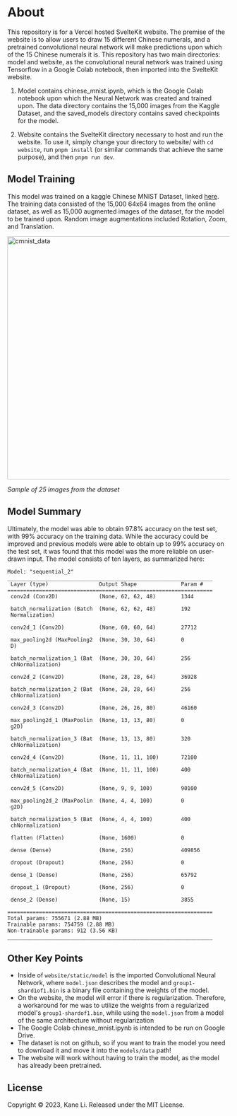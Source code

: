 # About
This repository is for a Vercel hosted SvelteKit website. The premise of the website is to allow users to draw 15 different Chinese numerals, and a pretrained convolutional neural network will make predictions upon which of the 15 Chinese numerals it is. This repository has two main directories: model and website, as the convolutional neural network was trained using Tensorflow in a Google Colab notebook, then imported into the SvelteKit website.

1. Model contains chinese_mnist.ipynb, which is the Google Colab notebook upon which the Neural Network was created and trained upon. The data directory contains the 15,000 images from the Kaggle Dataset, and the saved_models directory contains saved checkpoints for the model.

2. Website contains the SvelteKit directory necessary to host and run the website. To use it, simply change your directory to website/ with `cd website`, run `pnpm install` (or similar commands that achieve the same purpose), and then `pnpm run dev`.

## Model Training
This model was trained on a kaggle Chinese MNIST Dataset, linked [here](https://www.kaggle.com/datasets/gpreda/chinese-mnist). The training data consisted of the 15,000 64x64 images from the online dataset, as well as 15,000 augmented images of the dataset, for the model to be trained upon. Random image augmentations included Rotation, Zoom, and Translation.   

<img width="550" alt="cmnist_data" src="https://github.com/Li-Kane/cmnist-website/assets/122249106/bee6793e-84f4-4079-90eb-ce55f6d1c9c8">  

_Sample of 25 images from the dataset_

## Model Summary
Ultimately, the model was able to obtain 97.8% accuracy on the test set, with 99% accuracy on the training data. While the accuracy could be improved and previous models were able to obtain up to 99% accuracy on the test set, it was found that this model was the more reliable on user-drawn input. The model consists of ten layers, as summarized here:

```
Model: "sequential_2"
_________________________________________________________________
 Layer (type)                Output Shape              Param #   
=================================================================
 conv2d (Conv2D)             (None, 62, 62, 48)        1344      
                                                                 
 batch_normalization (Batch  (None, 62, 62, 48)        192       
 Normalization)                                                  
                                                                 
 conv2d_1 (Conv2D)           (None, 60, 60, 64)        27712     
                                                                 
 max_pooling2d (MaxPooling2  (None, 30, 30, 64)        0         
 D)                                                              
                                                                 
 batch_normalization_1 (Bat  (None, 30, 30, 64)        256       
 chNormalization)                                                
                                                                 
 conv2d_2 (Conv2D)           (None, 28, 28, 64)        36928     
                                                                 
 batch_normalization_2 (Bat  (None, 28, 28, 64)        256       
 chNormalization)                                                
                                                                 
 conv2d_3 (Conv2D)           (None, 26, 26, 80)        46160     
                                                                 
 max_pooling2d_1 (MaxPoolin  (None, 13, 13, 80)        0         
 g2D)                                                            
                                                                 
 batch_normalization_3 (Bat  (None, 13, 13, 80)        320       
 chNormalization)                                                
                                                                 
 conv2d_4 (Conv2D)           (None, 11, 11, 100)       72100     
                                                                 
 batch_normalization_4 (Bat  (None, 11, 11, 100)       400       
 chNormalization)                                                
                                                                 
 conv2d_5 (Conv2D)           (None, 9, 9, 100)         90100     
                                                                 
 max_pooling2d_2 (MaxPoolin  (None, 4, 4, 100)         0         
 g2D)                                                            
                                                                 
 batch_normalization_5 (Bat  (None, 4, 4, 100)         400       
 chNormalization)                                                
                                                                 
 flatten (Flatten)           (None, 1600)              0         
                                                                 
 dense (Dense)               (None, 256)               409856    
                                                                 
 dropout (Dropout)           (None, 256)               0         
                                                                 
 dense_1 (Dense)             (None, 256)               65792     
                                                                 
 dropout_1 (Dropout)         (None, 256)               0         
                                                                 
 dense_2 (Dense)             (None, 15)                3855      
                                                                 
=================================================================
Total params: 755671 (2.88 MB)
Trainable params: 754759 (2.88 MB)
Non-trainable params: 912 (3.56 KB)
_________________________________________________________________
```

## Other Key Points
- Inside of `website/static/model` is the imported Convolutional Neural Network, where `model.json` describes the model and `group1-shard1of1.bin` is a binary file containing the weights of the model.
- On the website, the model will error if there is regularization. Therefore, a workaround for me was to utilize the weights from a regularized model's `group1-shardof1.bin`, while using the `model.json` from a model of the same architecture without regularization
- The Google Colab chinese_mnist.ipynb is intended to be run on Google Drive.
- The dataset is not on github, so if you want to train the model you need to download it and move it into the `models/data` path!
- The website will work without having to train the model, as the model has already been pretrained.

## License
Copyright © 2023, Kane Li. Released under the MIT License.
